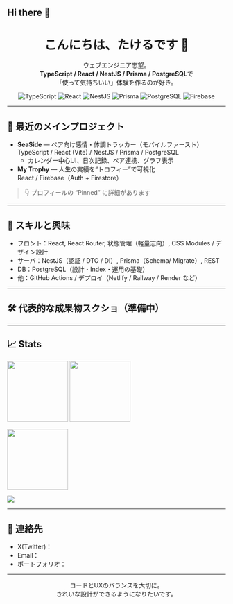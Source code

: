 ## Hi there 👋

<!--
**Takeru-13/Takeru-13** is a ✨ _special_ ✨ repository because its `README.md` (this file) appears on your GitHub profile.

Here are some ideas to get you started:

- 🔭 I’m currently working on ...
- 🌱 I’m currently learning ...
- 👯 I’m looking to collaborate on ...
- 🤔 I’m looking for help with ...
- 💬 Ask me about ...
- 📫 How to reach me: ...
- 😄 Pronouns: ...
- ⚡ Fun fact: ...
-->
<!-- Hero -->
<div align="center">
  <h1>こんにちは、たけるです 👋</h1>
  <p>ウェブエンジニア志望。<br/>
  <b>TypeScript / React / NestJS / Prisma / PostgreSQL</b>で<br/>
  「使って気持ちいい」体験を作るのが好き。</p>

  <!-- Tech badges -->
  <img alt="TypeScript" src="https://img.shields.io/badge/TypeScript-3178C6?logo=typescript&logoColor=white"/>
  <img alt="React" src="https://img.shields.io/badge/React-20232a?logo=react&logoColor=61DAFB"/>
  <img alt="NestJS" src="https://img.shields.io/badge/NestJS-E0234E?logo=nestjs&logoColor=white"/>
  <img alt="Prisma" src="https://img.shields.io/badge/Prisma-2D3748?logo=prisma&logoColor=white"/>
  <img alt="PostgreSQL" src="https://img.shields.io/badge/PostgreSQL-4169E1?logo=postgresql&logoColor=white"/>
  <img alt="Firebase" src="https://img.shields.io/badge/Firebase-FFCA28?logo=firebase&logoColor=black"/>
</div>

---

## 🔭 最近のメインプロジェクト
- **SeaSide** — ペア向け感情・体調トラッカー（モバイルファースト）  
  TypeScript / React (Vite) / NestJS / Prisma / PostgreSQL  
  - カレンダー中心UI、日次記録、ペア連携、グラフ表示
- **My Trophy** — 人生の実績を“トロフィー”で可視化  
  React / Firebase（Auth + Firestore）

> 👇 プロフィールの “Pinned” に詳細があります

---

## 🧩 スキルと興味
- フロント：React, React Router, 状態管理（軽量志向）, CSS Modules / デザイン設計
- サーバ：NestJS（認証 / DTO / DI）, Prisma（Schema/ Migrate）, REST
- DB：PostgreSQL（設計・Index・運用の基礎）
- 他：GitHub Actions / デプロイ（Netlify / Railway / Render など）

---

## 🛠️ 代表的な成果物スクショ（準備中）
<!-- ここに images/xxx.png を貼ると映える。GitHubのIssueへ画像ドラッグ→URL貼り付けが早い -->
<!-- <img src="images/seaside-mobile.png" width="260"/> <img src="images/trophy-home.png" width="260"/> -->

---

## 📈 Stats
<!-- 総合Stats -->
<p>
  <img src="https://github-readme-stats.vercel.app/api?username=Takeru-13&show_icons=true&hide_title=true" height="140"/>
  <img src="https://github-readme-stats.vercel.app/api/top-langs/?username=Takeru-13&layout=compact" height="140"/>
</p>

<!-- Streak（任意） -->
<p>
  <img src="https://streak-stats.demolab.com?user=Takeru-13" height="140"/>
</p>

<!-- Trophy（任意） -->
<p>
  <img src="https://github-profile-trophy.vercel.app/?username=Takeru-13&theme=flat&no-frame=true&margin-w=10" />
</p>

---

## 💬 連絡先
- X(Twitter)：<!-- @your_handle -->
- Email：<!-- your@mail -->
- ポートフォリオ：<!-- URL -->

<!-- Footer ミニ自己紹介 -->
---
<p align="center">
  コードとUXのバランスを大切に。<br/>
  きれいな設計ができるようになりたいです。
</p>
